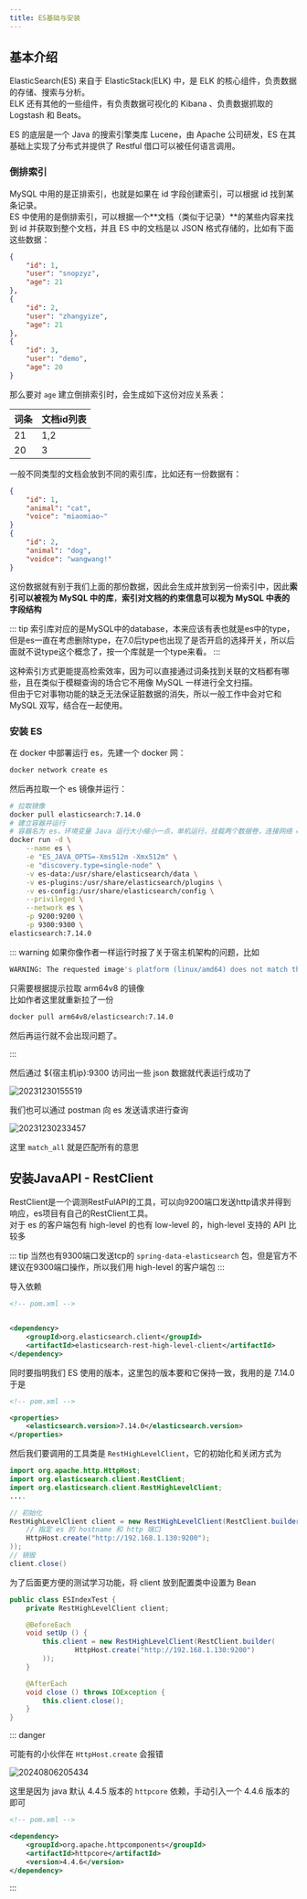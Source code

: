 ```yaml
---
title: ES基础与安装
---
```


## 基本介绍

ElasticSearch(ES) 来自于 ElasticStack(ELK) 中，是 ELK 的核心组件，负责数据的存储、搜索与分析。  
ELK 还有其他的一些组件，有负责数据可视化的 Kibana 、负责数据抓取的 Logstash 和 Beats。  

ES 的底层是一个 Java 的搜索引擎类库 Lucene，由 Apache 公司研发，ES 在其基础上实现了分布式并提供了 Restful 借口可以被任何语言调用。  

### 倒排索引

MySQL 中用的是正排索引，也就是如果在 id 字段创建索引，可以根据 id 找到某条记录。  
ES 中使用的是倒排索引，可以根据一个**文档（类似于记录）**的某些内容来找到 id 并获取到整个文档，并且 ES 中的文档是以 JSON 格式存储的，比如有下面这些数据：  

```json
{
    "id": 1,
    "user": "snopzyz",
    "age": 21
},
{
    "id": 2,
    "user": "zhangyize",
    "age": 21
},
{
    "id": 3,
    "user": "demo",
    "age": 20
}
```

那么要对 `age` 建立倒排索引时，会生成如下这份对应关系表：

|词条|文档id列表|
|-|-|
|21|1,2|
|20|3|

一般不同类型的文档会放到不同的索引库，比如还有一份数据有：

```json
{
    "id": 1,
    "animal": "cat",
    "voice": "miaomiao~"
}
{
    "id": 2,
    "animal": "dog",
    "voidce": "wangwang!"
}
```

这份数据就有别于我们上面的那份数据，因此会生成并放到另一份索引中，因此**索引可以被视为 MySQL 中的库**，**索引对文档的约束信息可以视为 MySQL 中表的字段结构**

::: tip
索引库对应的是MySQL中的database，本来应该有表也就是es中的type，但是es一直在考虑删除type，在7.0后type也出现了是否开启的选择开关，所以后面就不说type这个概念了，按一个库就是一个type来看。
:::

这种索引方式更能提高检索效率，因为可以直接通过词条找到关联的文档都有哪些，且在类似于模糊查询的场合它不用像 MySQL 一样进行全文扫描。  
但由于它对事物功能的缺乏无法保证脏数据的消失，所以一般工作中会对它和 MySQL 双写，结合在一起使用。  

### 安装 ES

在 docker 中部署运行 es，先建一个 docker 网：

```sh
docker network create es
```

然后再拉取一个 es 镜像并运行：

```sh
# 拉取镜像
docker pull elasticsearch:7.14.0
# 建立容器并运行
# 容器名为 es，环境变量 Java 运行大小缩小一点，单机运行，挂载两个数据卷，连接网络 es，访问端口 9200，节点通信端口 9300
docker run -d \
	--name es \
	-e "ES_JAVA_OPTS=-Xms512m -Xmx512m" \
	-e "discovery.type=single-node" \
	-v es-data:/usr/share/elasticsearch/data \
	-v es-plugins:/usr/share/elasticsearch/plugins \
    -v es-config:/usr/share/elasticsearch/config \
	--privileged \
	--network es \
	-p 9200:9200 \
	-p 9300:9300 \
elasticsearch:7.14.0
```

::: warning
如果你像作者一样运行时报了关于宿主机架构的问题，比如

```sh
WARNING: The requested image's platform (linux/amd64) does not match the detected host platform (linux/arm64/v8) and no specific platform was requested
```

只需要根据提示拉取 arm64v8 的镜像  
比如作者这里就重新拉了一份

```sh
docker pull arm64v8/elasticsearch:7.14.0
```

然后再运行就不会出现问题了。

:::

然后通过 ${宿主机ip}:9300 访问出一些 json 数据就代表运行成功了  

![20231230155519](https://cr-demo-blog-1308117710.cos.ap-nanjing.myqcloud.com/chivas-regal/20231230155519.png)

我们也可以通过 postman 向 es 发送请求进行查询

![20231230233457](https://cr-demo-blog-1308117710.cos.ap-nanjing.myqcloud.com/chivas-regal/20231230233457.png)

这里 `match_all` 就是匹配所有的意思
  
## 安装JavaAPI - RestClient

RestClient是一个调测RestFulAPI的工具，可以向9200端口发送http请求并得到响应，es项目有自己的RestClient工具。  
对于 es 的客户端包有 high-level 的也有 low-level 的，high-level 支持的 API 比较多

::: tip
当然也有9300端口发送tcp的 `spring-data-elasticsearch` 包，但是官方不建议在9300端口操作，所以我们用 high-level 的客户端包
:::

导入依赖

```xml
<!-- pom.xml -->


<dependency>
    <groupId>org.elasticsearch.client</groupId>
    <artifactId>elasticsearch-rest-high-level-client</artifactId>
</dependency>
```

同时要指明我们 ES 使用的版本，这里包的版本要和它保持一致，我用的是 7.14.0 于是

```xml
<!-- pom.xml -->

<properties>
    <elasticsearch.version>7.14.0</elasticsearch.version>
</properties>
```

然后我们要调用的工具类是 `RestHighLevelClient`，它的初始化和关闭方式为

```java
import org.apache.http.HttpHost;
import org.elasticsearch.client.RestClient;
import org.elasticsearch.client.RestHighLevelClient;
....

// 初始化
RestHighLevelClient client = new RestHighLevelClient(RestClient.builder(
    // 指定 es 的 hostname 和 http 端口
    HttpHost.create("http://192.168.1.130:9200");
));
// 销毁
client.close()
```

为了后面更方便的测试学习功能，将 client 放到配置类中设置为 Bean

```java
public class ESIndexTest {
    private RestHighLevelClient client;

    @BeforeEach
    void setUp () {
        this.client = new RestHighLevelClient(RestClient.builder(
                HttpHost.create("http://192.168.1.130:9200")
        ));
    }

    @AfterEach
    void close () throws IOException {
        this.client.close();
    }
}
```

::: danger

可能有的小伙伴在 `HttpHost.create` 会报错

![20240806205434](https://cr-demo-blog-1308117710.cos.ap-nanjing.myqcloud.com/chivas-regal/20240806205434.png)

这里是因为 java 默认 4.4.5 版本的 `httpcore` 依赖，手动引入一个 4.4.6 版本的即可

```xml
<!-- pom.xml -->

<dependency>
    <groupId>org.apache.httpcomponents</groupId>
    <artifactId>httpcore</artifactId>
    <version>4.4.6</version>
</dependency>
```

:::
